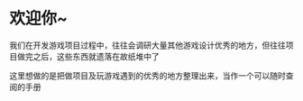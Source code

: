 # 欢迎你\~

我们在开发游戏项目过程中，往往会调研大量其他游戏设计优秀的地方，但往往项目做完之后，这些东西就遗落在故纸堆中了

这里想做的是把做项目及玩游戏遇到的优秀的地方整理出来，当作一个可以随时查阅的手册
